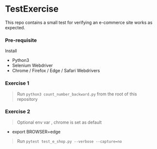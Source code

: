 # TestExercise
This repo contains a small test for verifying an e-commerce site works as expected.

### Pre-requisite
Install
- Python3
- Selenium Webdriver
- Chrome / Firefox / Edge / Safari Webdrivers

### Exercise 1

> Run `python3 count_number_backward.py` from the root of this repository

### Exercise 2

> Optional env var , chrome is set as default
- export BROWSER=edge 
> Run `pytest test_e_shop.py --verbose --capture=no`
